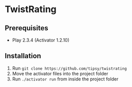 # TwistRating

## Prerequisites

- Play 2.3.4 (Activator 1.2.10)

## Installation

1. Run ```git clone https://github.com/tipsy/twistrating```
2. Move the activator files into the project folder
3. Run ```./activator run``` from inside the project folder
